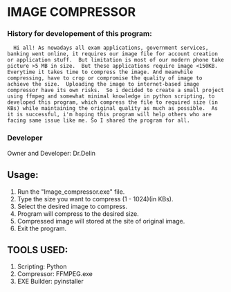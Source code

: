# IMAGE COMPRESSOR
  ### History for developement of this program:
      Hi all! As nowadays all exam applications, government services, banking went online, it requires our image file for account creation or application stuff.  But limitation is most of our modern phone take picture >5 MB in size.  But these applications require image <150KB. Everytime it takes time to compress the image. And meanwhile compressing, have to crop or compromise the quality of image to achieve the size.  Uploading the image to internet-based image compressor have its own risks.  So i decided to create a small project using ffmpeg and somewhat minimal knowledge in python scripting, to developed this program, which compress the file to required size (in KBs) while maintaining the original quality as much as possible.  As it is successful, i'm hoping this program will help others who are facing same issue like me. So I shared the program for all.
  
  ### Developer
  Owner and Developer: Dr.Delin

## Usage:
   1. Run the "Image_compressor.exe" file.
   2. Type the size you want to compress (1 - 1024)(in KBs).
   3. Select the desired image to compress.
   4. Program will compress to the desired size.
   5. Compressed image will stored at the site of original image.
   6. Exit the program.
  
## TOOLS USED:
   1. Scripting: Python
   2. Compressor: FFMPEG.exe
   3. EXE Builder: pyinstaller